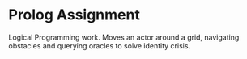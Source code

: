 # Prolog Assignment #
Logical Programming work. Moves an actor around a grid, navigating obstacles and querying oracles to solve identity crisis.
